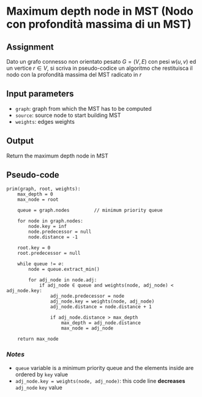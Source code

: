 # Maximum depth node in MST (Nodo con profondità massima di un MST)

## Assignment

Dato un grafo connesso non orientato pesato $G = (V, E)$ con pesi $w(u, v)$
ed un vertice $r \in V$, si scriva in pseudo-codice un algoritmo
che restituisca il nodo con la profondità massima del MST radicato in $r$

## Input parameters

- `graph`: graph from which the MST has to be computed
- `source`: source node to start building MST
- `weights`: edges weights

## Output

Return the maximum depth node in MST

## Pseudo-code

```
prim(graph, root, weights):
    max_depth = 0
    max_node = root

    queue = graph.nodes         // minimum priority queue

    for node in graph.nodes:
        node.key = inf
        node.predecessor = null
        node.distance = -1

    root.key = 0
    root.predecessor = null

    while queue != ∅:
        node = queue.extract_min()

        for adj_node in node.adj:
            if adj_node ∈ queue and weights(node, adj_node) < adj_node.key:
                adj_node.predecessor = node
                adj_node.key = weights(node, adj_node)
                adj_node.distance = node.distance + 1

                if adj_node.distance > max_depth
                    max_depth = adj_node.distance
                    max_node = adj_node

    return max_node
```

### _Notes_

- `queue` variable is a minimum priority queue and the elements inside are ordered by `key` value
- `adj_node.key = weights(node, adj_node)`: this code line **decreases** `adj_node` `key` value
